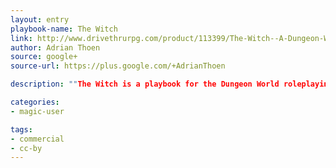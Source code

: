 ```yaml
---
layout: entry
playbook-name: The Witch 
link: http://www.drivethrurpg.com/product/113399/The-Witch--A-Dungeon-World-Playbook
author: Adrian Thoen
source: google+
source-url: https://plus.google.com/+AdrianThoen

description: ""The Witch is a playbook for the Dungeon World roleplaying game. She is a potion brewing spellcaster with dark and forbidden magicks at her command. Her abilities differ from her wizard companion considerably - while he has his little list of spells, the witch has her hexes, her potions, and her broomstick. You are The Witch, and your powers are eldritch and eternal.""

categories:
- magic-user

tags:
- commercial
- cc-by
---
```

